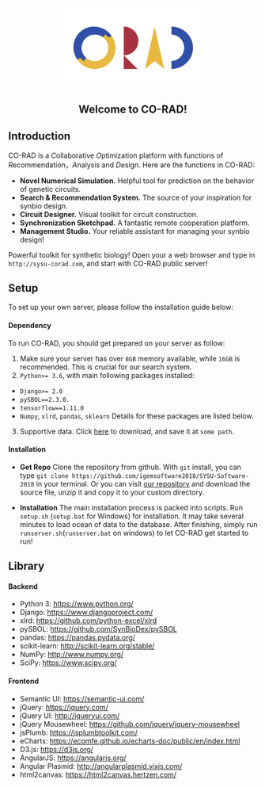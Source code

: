 <div align="center" >

<img src="logo.png" style="width:300px">

<h2>Welcome to CO-RAD!</h2>

</div>

## Introduction
CO-RAD is a *C*ollaborative *O*ptimization platform with functions of *R*ecommendation，*A*nalysis and *D*esign. Here are the functions in CO-RAD:

- **Novel Numerical Simulation.** Helpful tool for prediction on the behavior of genetic circuits. 
- **Search & Recommendation System.** The source of your inspiration for synbio design.
- **Circuit Designer.** Visual toolkit for circuit construction.
- **Synchronization Sketchpad.** A fantastic remote cooperation platform.
- **Management Studio.** Your reliable assistant for managing your synbio design!

Powerful toolkit for synthetic biology! Open your a web browser and type in `http://sysu-corad.com`, and start with CO-RAD public server!


## Setup

To set up your own server, please follow the installation guide below:

#### Dependency

To run CO-RAD, you should get prepared on your server as follow:
1. Make sure your server has over `8GB` memory available, while `16GB` is recommended. This is crucial for our search system.
2. `Python>= 3.6`, with main following packages installed:
- `Django>= 2.0`
- `pySBOL==2.3.0.`
- `tensorflow==1.11.0`
- `Numpy`, `xlrd`, `pandas`, `sklearn`
Details for these packages are listed below.

3. Supportive data. Click [here](#) to download, and save it at `some path`.

#### Installation

- **Get Repo**
Clone the repository from github. With `git` install, you can type `git clone https://github.com/igemsoftware2018/SYSU-Software-2018` in your terminal. Or you can visit [our repository](github.com/igemsoftware2018/SYSU-Software-2018) and download the source file, unzip it and copy it to your custom directory.

- **Installation**
The main installation process is packed into scripts. Run `setup.sh` (`setup.bat` for Windows) for installation. It may take several minutes to load ocean of data to the database. After finishing, simply run `runserver.sh`(`runserver.bat` on windows) to let CO-RAD get started to run! 

## Library

#### Backend

- Python 3: https://www.python.org/
- Django: https://www.djangoproject.com/
- xlrd: https://github.com/python-excel/xlrd
- pySBOL: https://github.com/SynBioDex/pySBOL
- pandas: https://pandas.pydata.org/
- scikit-learn: http://scikit-learn.org/stable/
- NumPy: http://www.numpy.org/
- SciPy: https://www.scipy.org/

#### Frontend

- Semantic UI: https://semantic-ui.com/
- jQuery: https://jquery.com/
- jQuery UI: http://jqueryui.com/
- jQuery Mousewheel: https://github.com/jquery/jquery-mousewheel
- jsPlumb: https://jsplumbtoolkit.com/
- eCharts: https://ecomfe.github.io/echarts-doc/public/en/index.html
- D3.js: https://d3js.org/
- AngularJS: https://angularjs.org/
- Angular Plasmid: http://angularplasmid.vixis.com/
- html2canvas: https://html2canvas.hertzen.com/
